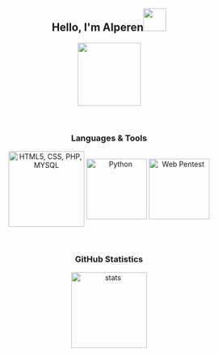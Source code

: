 <h2 align="center">Hello, I'm Alperen<img src="https://i.hizliresim.com/ddgfjx7.gif" width="45px"></h2>
<p align="center">
    <a href="https://discord.com/users/479949390950301696" target"blank_"><img
            src="https://i.hizliresim.com/364o9s4.png" width="125px"></a>
</p>
<script src="https://tryhackme.com/badge/100765"></script>
<br />
<h3 align="center">Languages & Tools</h3>
<p align="center">
    <img align="center" alt="HTML5, CSS, PHP, MYSQL" width="150px" src="https://i.hizliresim.com/a9d692x.png" />
    <img align="center" alt="Python" width="120px"
        src="https://upload.wikimedia.org/wikipedia/commons/thumb/f/f8/Python_logo_and_wordmark.svg/1200px-Python_logo_and_wordmark.svg.png" />
    <img align="center" alt="Web Pentest" width="120px" src="https://i.hizliresim.com/89hkxqz.png">
</p>


<br />
<h3 align="center">GitHub Statistics</h3>
<p align="center">
    <img src="https://github-readme-stats.vercel.app/api?username=Alperen-cpu&count_private=true&show_icons=true&theme=dark&hide_border=true"
        width="%100" height="150px" alt="stats" />
</p>
